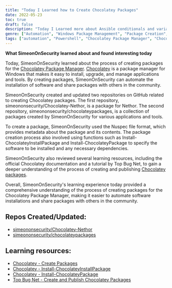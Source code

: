```yaml
---
title: "Today I Learned how to Create Chocolatey Packages"
date: 2022-05-23
toc: true
draft: false
description: "Today I Learned more about Ansible conditionals and variable management"
genre: ["Automation", "Windows Package Management", "Package Creation", "Package Management", "Infrastructure as Code (IaC)", "Windows Software Deployment", "Software Packaging", "Windows Automation", "Package Repositories", "Windows Tools"]
tags: ["automation", "Powershell", "Chocolatey Package Manager", "Chocolatey", "Choco", "package creation", "package automation", "Nuspec", "Nethor", "Windows Package Managers", "IAC", "Infrastructure as Code", "Windows software deployment", "software packaging", "repository management", "package sharing", "Chocolatey documentation", "tutorial", "package publishing"]
---
```


**What SimeonOnSecurity learned about and found interesting today**

Today, SimeonOnSecurity learned about the process of creating packages for the [Chocolatey Package Manager](https://simeononsecurity.ch/articles/why-you-should-be-using-chocolatey-for-windows-package-management/). [Chocolatey](https://simeononsecurity.ch/articles/why-you-should-be-using-chocolatey-for-windows-package-management/) is a package manager for Windows that makes it easy to install, upgrade, and manage applications and tools. By creating packages, SimeonOnSecurity can automate the installation of software and share packages with others in the community.

SimeonOnSecurity created and updated two repositories on GitHub related to creating Chocolatey packages. The first repository, simeononsecurity/Chocolatey-Nethor, is a package for Nethor. The second repository, simeononsecurity/chocolateypackages, is a collection of packages created by SimeonOnSecurity for various applications and tools.

To create a package, SimeonOnSecurity used the Nuspec file format, which provides metadata about the package and its contents. The package creation process also involved using functions such as Install-ChocolateyInstallPackage and Install-ChocolateyPackage to specify the software to be installed and any necessary dependencies.

SimeonOnSecurity also reviewed several learning resources, including the official Chocolatey documentation and a tutorial by Top Bug Net, to gain a deeper understanding of the process of creating and publishing [Chocolatey packages](https://simeononsecurity.ch/articles/why-you-should-be-using-chocolatey-for-windows-package-management/).

Overall, SimeonOnSecurity's learning experience today provided a comprehensive understanding of the process of creating packages for the Chocolatey Package Manager, making it easier to automate software installations and share packages with others in the community.

## Repos Created/Updated:
- [simeononsecurity/Chocolatey-Nethor](https://github.com/simeononsecurity/Chocolatey-Nethor)
- [simeononsecurity/chocolateypackages](https://github.com/simeononsecurity/chocolateypackages)

## Learning resources:
- [Chocolatey - Create Packages](https://docs.chocolatey.org/en-us/create/create-packages#nuspec)
- [Chocolatey - Install-ChocolateyInstallPackage](https://docs.chocolatey.org/en-us/create/functions/install-chocolateyinstallpackage)
- [Chocolatey - Install-ChocolateyPackage](https://docs.chocolatey.org/en-us/create/functions/install-chocolateypackage)
- [Top Bug Net - Create and Publish Chocolatey Packages](https://www.topbug.net/blog/2012/07/02/a-simple-tutorial-create-and-publish-chocolatey-packages/)